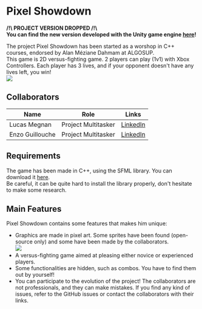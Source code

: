 # Pixel Showdown

<b>/!\ PROJECT VERSION DROPPED /!\ <br>
You can find the new version developed with the Unity game engine [here](https://github.com/EnzoGuillouche/PixelShowdown)!</b>

The project Pixel Showdown has been started as a worshop in C++ courses, endorsed by Alan Méziane Dahmam at ALGOSUP.<br>
This game is 2D versus-fighting game. 2 players can play (1v1) with Xbox Controllers.
Each player has 3 lives, and if your opponent doesn't have any lives left, you win!<br>
![](./Documents/img/image2.png)

## Collaborators 

| Name | Role | Links |
| -- | -- | -- |
| Lucas Megnan | Project Multitasker | [LinkedIn](https://www.linkedin.com/in/lucas-megnan/) |
| Enzo Guillouche | Project Multitasker | [LinkedIn](https://www.linkedin.com/in/enzo-g-b62114293/) |

## Requirements

The game has been made in C++, using the SFML library. You can download it [here](https://www.sfml-dev.org/download.php).<br>
Be careful, it can be quite hard to install the library properly, don't hesitate to make some research.

## Main Features

Pixel Showdown contains some features that makes him unique:
- Graphics are made in pixel art. Some sprites have been found (open-source only) and some have been made by the collaborators. <br>
![](./Documents/img/image.png)
- A versus-fighting game aimed at pleasing either novice or experienced players.
- Some functionalities are hidden, such as combos. You have to find them out by yourself!
- You can participate to the evolution of the project! The collaborators are not professionals, and they can make mistakes. If you find any kind of issues, refer to the GitHub issues or contact the collaborators with their links.
